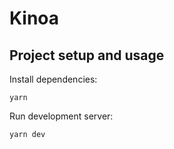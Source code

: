 # Kinoa
## Project setup and usage

Install dependencies:

```
yarn
```

Run development server:

```
yarn dev
```
